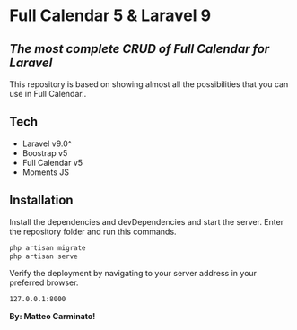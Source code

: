 # Full Calendar 5 & Laravel 9
## _The most complete CRUD of Full Calendar for Laravel_

This repository is based on showing almost all the possibilities that you can use in Full Calendar..

## Tech
- Laravel v9.0^
- Boostrap v5
- Full Calendar v5
- Moments JS

## Installation

Install the dependencies and devDependencies and start the server.
Enter the repository folder and run this commands.

```sh
php artisan migrate
php artisan serve
```

Verify the deployment by navigating to your server address in
your preferred browser.

```sh
127.0.0.1:8000
```

**By: Matteo Carminato!**
